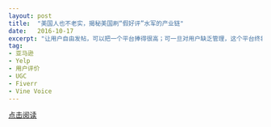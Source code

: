 ```yaml
---
layout: post
title:  "美国人也不老实，揭秘美国刷“假好评”水军的产业链"
date:   2016-10-17
excerpt: "让用户自由发帖，可以把一个平台捧得很高；可一旦对用户缺乏管理，这个平台终将被疯狂生长的不良内容吞噬毁灭。"
tag:
- 亚马逊
- Yelp
- 用户评价
- UGC
- Fiverr
- Vine Voice
---
```


<a href="https://zhuanlan.zhihu.com/p/23184311" target="_blank">点击阅读</a>